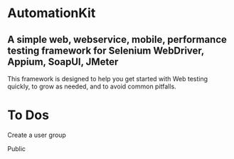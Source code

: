 AutomationKit
===========

A simple web, webservice, mobile, performance testing framework for Selenium WebDriver, Appium, SoapUI, JMeter
-------------------------------------------------------------------------------------------------------------

This framework is designed to help you get started with Web testing quickly, to grow as needed, and to avoid common pitfalls. 

To Dos
======
Create a user group




Public






